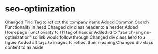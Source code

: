 # seo-optimization


Changed Title Tag to reflect the company name
Added Common Search Functionality in head
Changed div class header to a header
Added Homepage Functionality to H1 tag of header
Added id to "search-engine-optimization" so link would follow through
Changed div class hero to a figure
Added alt tags to images to reflect their meaning
Changed div class content to an aside